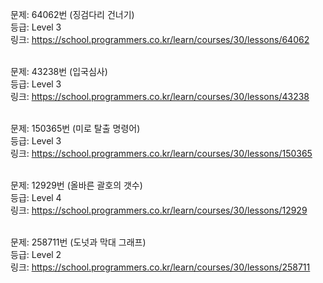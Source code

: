 문제: 64062번 (징검다리 건너기) <br/>
등급: Level 3 <br/>
링크: https://school.programmers.co.kr/learn/courses/30/lessons/64062 <br/>
 <br/>

문제: 43238번 (입국심사) <br/>
등급: Level 3 <br/>
링크: https://school.programmers.co.kr/learn/courses/30/lessons/43238 <br/>
 <br/>

문제: 150365번 (미로 탈출 명령어) <br/>
등급: Level 3 <br/>
링크: https://school.programmers.co.kr/learn/courses/30/lessons/150365 <br/>
 <br/>

문제: 12929번 (올바른 괄호의 갯수) <br/>
등급: Level 4 <br/>
링크: https://school.programmers.co.kr/learn/courses/30/lessons/12929 <br/>
 <br/>

문제: 258711번 (도넛과 막대 그래프) <br/>
등급: Level 2 <br/>
링크: https://school.programmers.co.kr/learn/courses/30/lessons/258711 <br/>
 <br/>
